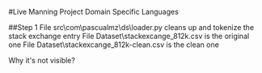 #Live Manning Project Domain Specific Languages

##Step 1
File src\com\pascualmz\ds\loader.py cleans up and tokenize the stack exchange entry
File Dataset\stackexcange_812k.csv is the original one
File Dataset\stackexcange_812k-clean.csv is the clean one 

Why it's not visible?
